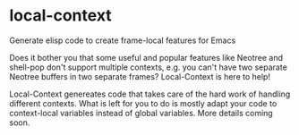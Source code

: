 # local-context
Generate elisp code to create frame-local features for Emacs

Does it bother you that some useful and popular features like Neotree and shell-pop don't support multiple contexts, e.g. you can't have two separate  Neotree buffers in two separate frames? Local-Context is here to help!

Local-Context genereates code that takes care of the hard work of handling different contexts. What is left for you to do is mostly adapt your code to context-local variables instead of global variables. More details coming soon.
